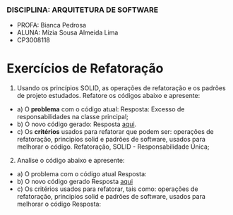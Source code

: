 ### DISCIPLINA: ARQUITETURA DE SOFTWARE
 - PROFA: Bianca Pedrosa
 - ALUNA: Mízia Sousa Almeida Lima 
 - CP3008118

# Exercícios de Refatoração

1. Usando os princípios SOLID, as operações de refatoração e os padrões de projeto estudados. Refatore os códigos abaixo e apresente:
- a) O **problema** com o código atual:
Resposta: Excesso de responsabilidades na classe principal;
- b) O novo código gerado:
Resposta [aqui](https://github.com/miziaalmeida/refactoring-ASW/tree/main/Quest%C3%A3o%201).
- c) Os **critérios** usados para refatorar que podem ser: operações de refatoração,
principios solid e padrões de software, usados para melhorar o código.
Refatoração, SOLID - Responsabilidade Única;

2. Analise o código abaixo e apresente:
- a) O problema com o código atual
Resposta: 
- b) O novo código gerado
Resposta [aqui](https://github.com/miziaalmeida/refactoring-ASW/tree/main/Quest%C3%A3o%202)
- c) Os critérios usados para refatorar, tais como: operações de refatoração,
principios solid e padrões de software, usados para melhorar o código
Resposta: 
